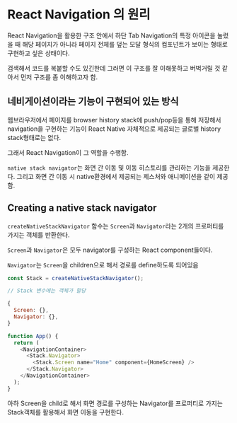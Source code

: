 # React Navigation 의 원리

React Navigation을 활용한 구조 안에서 하단 Tab Navigation의 특정 아이콘을 눌렀을 때 해당 페이지가 아니라 페이지 전체를 덮는 모달 형식의 컴포넌트가 보이는 형태로 구현하고 싶은 상태이다.

검색해서 코드를 복붙할 수도 있긴한데 그러면 이 구조를 잘 이해못하고 버벅거릴 것 같아서 먼저 구조를 좀 이해하고자 함.

## 네비게이션이라는 기능이 구현되어 있는 방식

웹브라우저에서 페이지를 browser history stack에 push/pop등을 통해 저장해서 navigation을 구현하는 기능이 React Native 자체적으로 제공되는 글로벌 history stack형태로는 없다.

그래서 React Navigation이 그 역할을 수행함.

`native stack navigator`는 화면 간 이동 및 이동 히스토리를 관리하는 기능을 제공한다. 그리고 화면 간 이동 시 native환경에서 제공되는 제스처와 애니메이션을 같이 제공함.

## Creating a native stack navigator

`createNativeStackNavigator` 함수는 `Screen`과 `Navigator`라는 2개의 프로퍼티를 가지는 객체를 반환한다.

`Screen`과 `Navigator`은 모두 navigator를 구성하는 React component들이다.

`Navigator`는 `Screen`을 children으로 해서 경로를 define하도록 되어있음

```javascript
const Stack = createNativeStackNavigator();

// Stack 변수에는 객체가 할당

{
  Screen: {},
  Navigator: {},
}

function App() {
  return (
    <NavigationContainer>
      <Stack.Navigator>
        <Stack.Screen name="Home" component={HomeScreen} />
      </Stack.Navigator>
    </NavigationContainer>
  );
}
```

아하 Screen을 child로 해서 화면 경로를 구성하는 Navigator를 프로퍼티로 가지는 Stack객체를 활용해서 화면 이동을 구현한다.
